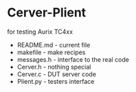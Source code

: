 # Cerver-Plient
for testing Aurix TC4xx

* README.md   - current file
* makefile    - make recipes
* messages.h  - interface to the real code
* Cerver.h    - nothing special
* Cerver.c    - DUT server code
* Plient.py   - testers interface

